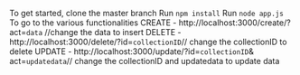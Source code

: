 To get started, clone the master branch 
Run `npm install` 
Run  `node app.js`
To go to the various functionalities 
    CREATE - http://localhost:3000/create/?act=`data`  //change the data to insert
    DELETE - http://localhost:3000/delete/?id=`collectionID`// change the collectionID to delete
    UPDATE - http://localhost:3000/update/?id=`collectionID`& act=`updatedata`// change the collectionID  and updatedata to update data
